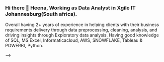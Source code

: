 ### Hi there 👋 Heena, Working as Data Analyst in Xgile IT Johannesburg(South africa).
Overall having 2+ years of experience in helping clients with their business requirements delivery through data preprocessing, cleaning, analysis, and driving insights through Exploratory data analysis.
Having good knowledge of SQL, MS Excel, Informaticacloud, AWS, SNOWFLAKE, Tableau & POWERBI, Python.


-->
